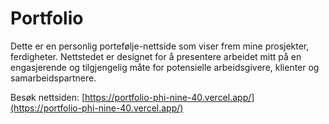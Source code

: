 # Portfolio

Dette er en personlig portefølje-nettside som viser frem mine prosjekter, ferdigheter. Nettstedet er designet for å presentere arbeidet mitt på en engasjerende og tilgjengelig måte for potensielle arbeidsgivere, klienter og samarbeidspartnere.

Besøk nettsiden: [https://portfolio-phi-nine-40.vercel.app/](https://portfolio-phi-nine-40.vercel.app/)
